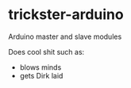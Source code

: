 trickster-arduino
=================

Arduino master and slave modules

Does cool shit such as:
* blows minds
* gets Dirk laid
